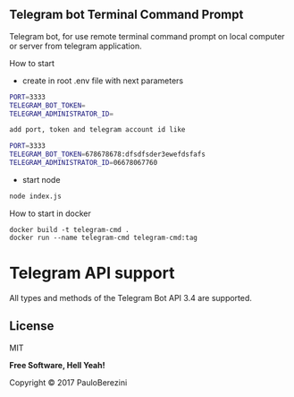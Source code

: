 ## Telegram bot Terminal Command Prompt

Telegram bot, for use remote terminal command prompt on local computer or server from telegram application.

How to start

- create in root .env file with next parameters
```sh
PORT=3333
TELEGRAM_BOT_TOKEN=
TELEGRAM_ADMINISTRATOR_ID=

add port, token and telegram account id like

PORT=3333
TELEGRAM_BOT_TOKEN=678678678:dfsdfsder3ewefdsfafs
TELEGRAM_ADMINISTRATOR_ID=06678067760
```
- start node
```sh
node index.js
```

How to start in docker

```
docker build -t telegram-cmd .
docker run --name telegram-cmd telegram-cmd:tag
```

# Telegram API support

All types and methods of the Telegram Bot API 3.4 are supported.

## License

MIT

**Free Software, Hell Yeah!**

Copyright © 2017 PauloBerezini
